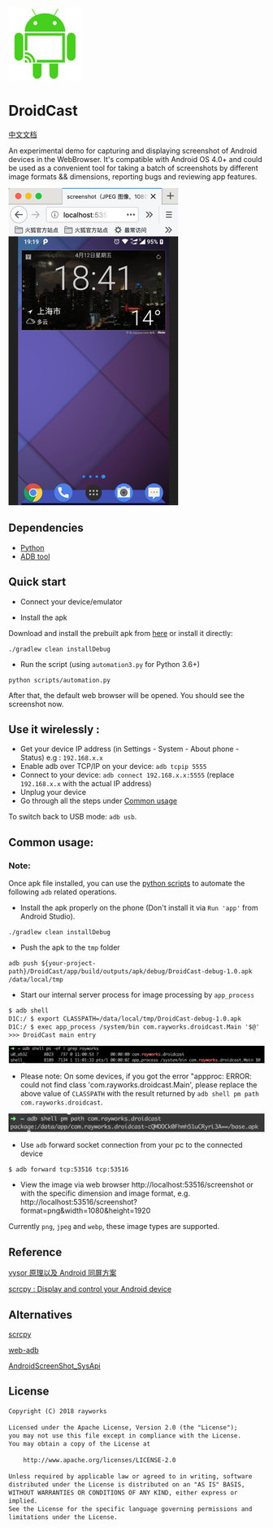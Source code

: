 ![](./cast.png)

# DroidCast

[中文文档](/README_CN.md)

An experimental demo for capturing and displaying screenshot of Android devices in the WebBrowser. 
It's compatible with Android OS 4.0+ and could be used as a convenient tool for taking a batch of 
screenshots by different image formats && dimensions, reporting bugs and reviewing app features.  

![](/screen_shot_dock.png)

## Dependencies

- [Python](https://www.python.org/downloads/)
- [ADB tool](https://developer.android.com/studio/releases/platform-tools)

## Quick start

- Connect your device/emulator

- Install the apk

Download and install the prebuilt apk from [here](/apk/DroidCast-debug-1.0.apk) or install it directly:

```
./gradlew clean installDebug
```

- Run the script (using `automation3.py` for Python 3.6+)

```
python scripts/automation.py
```

After that, the default web browser will be opened. You should see the screenshot now.

## Use it wirelessly :

- Get your device IP address (in Settings - System - About phone - Status) e.g : `192.168.x.x`
- Enable adb over TCP/IP on your device: `adb tcpip 5555`
- Connect to your device: `adb connect 192.168.x.x:5555` (replace `192.168.x.x` with the actual IP address)
- Unplug your device
- Go through all the steps under [Common usage](#usage)

To switch back to USB mode: `adb usb`.

<h2 id="usage">Common usage:</h2>

### Note:

Once apk file installed, you can use the [python scripts](/scripts/automation.py) to automate the following `adb` related operations.

- Install the apk properly on the phone (Don't install it via `Run 'app'` from Android Studio).

```
./gradlew clean installDebug
```

- Push the apk to the `tmp` folder

```
adb push ${your-project-path}/DroidCast/app/build/outputs/apk/debug/DroidCast-debug-1.0.apk /data/local/tmp
```

- Start our internal server process for image processing by `app_process`

```
$ adb shell
D1C:/ $ export CLASSPATH=/data/local/tmp/DroidCast-debug-1.0.apk
D1C:/ $ exec app_process /system/bin com.rayworks.droidcast.Main '$@'
>>> DroidCast main entry
```

![](/process_main.png)

- Please note: On some devices,
  if you got the error "appproc: ERROR: could not find class 'com.rayworks.droidcast.Main', please replace the
  above value of `CLASSPATH` with the result returned by `adb shell pm path com.rayworks.droidcast`.

![](/apk_src_path.png)

- Use `adb` forward socket connection from your pc to the connected device

```
$ adb forward tcp:53516 tcp:53516
```

- View the image via web browser
  http://localhost:53516/screenshot or with the specific dimension and image format,
  e.g. http://localhost:53516/screenshot?format=png&width=1080&height=1920

Currently `png`, `jpeg` and `webp`, these image types are supported.

## Reference <br>

[vysor 原理以及 Android 同屏方案](https://juejin.im/entry/57fe39400bd1d00058dd4652)

[scrcpy : Display and control your Android device](https://github.com/Genymobile/scrcpy)

## Alternatives

[scrcpy](https://github.com/Genymobile/scrcpy)

[web-adb](https://github.com/mfinkle/web-adb)

[AndroidScreenShot_SysApi](https://github.com/weizongwei5/AndroidScreenShot_SysApi)

## License

    Copyright (C) 2018 rayworks

    Licensed under the Apache License, Version 2.0 (the "License");
    you may not use this file except in compliance with the License.
    You may obtain a copy of the License at

        http://www.apache.org/licenses/LICENSE-2.0

    Unless required by applicable law or agreed to in writing, software
    distributed under the License is distributed on an "AS IS" BASIS,
    WITHOUT WARRANTIES OR CONDITIONS OF ANY KIND, either express or implied.
    See the License for the specific language governing permissions and
    limitations under the License.
